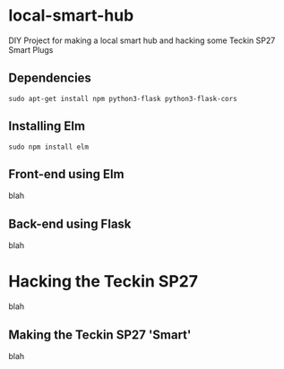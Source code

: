 # local-smart-hub
DIY Project for making a local smart hub and hacking some Teckin SP27 Smart Plugs

## Dependencies

``` sudo apt-get install npm python3-flask python3-flask-cors ```

## Installing Elm

``` sudo npm install elm ```

## Front-end using Elm

blah

## Back-end using Flask

blah

# Hacking the Teckin SP27

blah

## Making the Teckin SP27 'Smart'

blah
